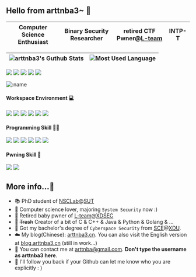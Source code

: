 ## Hello from arttnba3~ 👋

| Computer Science Enthusiast | Binary Security Researcher | retired CTF Pwner@[L-team](https://l.xdsec.org/) | INTP-T |
| ------------- | ------------- | ------------- | ------------- |

|  ![arttnba3's Guthub Stats](https://github-readme-stats-three-snowy-60.vercel.app/api?username=arttnba3&show_icons=true&hide_border=true&icon_color=1AB1C1&text_color=42BFCC&bg_color=ffffff) | ![Most Used Language](https://github-readme-stats-three-snowy-60.vercel.app/api/top-langs/?username=arttnba3&layout=compact&hide_border=true&theme=buefy&hide=javascript,html,css) |
| ------------- | ------------- |

[![](https://img.shields.io/badge/Gmail-D14836?style=for-the-badge&logo=gmail&logoColor=white)](mailto:arttnba@gmail.com) [![](https://img.shields.io/badge/GitHub-100000?style=for-the-badge&logo=github&logoColor=white
)](https://github.com/arttnba3) [![](https://img.shields.io/badge/Twitter-1DA1F2?style=for-the-badge&logo=twitter&logoColor=white)](https://twitter.com/arttnba3) [![](https://img.shields.io/badge/blog-brightgreen?style=for-the-badge&logo=redhat&logoColor=white)](https://arttnba3.cn) [![](https://img.shields.io/badge/RSS-FFA500?style=for-the-badge&logo=rss&logoColor=white)](https://arttnba3.cn/atom.xml)

![:name](https://count.getloli.com/get/@:arttnba3?theme=asoul)

#### Workspace Environment 💻

![](https://img.shields.io/badge/Windows_11-0078D6?style=for-the-badge&logo=windows&logoColor=white)  ![](https://img.shields.io/badge/Ubuntu-E95420?style=for-the-badge&logo=ubuntu&logoColor=white) ![](https://img.shields.io/badge/Intel-i7_11800H-0071C5?style=for-the-badge&logo=intel&logoColor=white) ![](https://img.shields.io/badge/NVIDIA-RTX3050-76B900?style=for-the-badge&logo=nvidia&logoColor=white) ![](https://img.shields.io/badge/VS_Code-0078D4?style=for-the-badge&logo=visual%20studio%20code&logoColor=white)  ![](https://img.shields.io/badge/狂った木曜日-F40027?style=for-the-badge&logo=kfc&logoColor=white)

#### Programming Skill 👨‍💻

![](https://img.shields.io/badge/C-00599C?style=for-the-badge&logo=c&logoColor=white) ![](https://img.shields.io/badge/C%2B%2B-00599C?style=for-the-badge&logo=c%2B%2B&logoColor=white) ![](https://img.shields.io/badge/Python-14354C?style=for-the-badge&logo=python&logoColor=white) ![](https://img.shields.io/badge/Go-00ADD8?style=for-the-badge&logo=go&logoColor=white) ![](https://img.shields.io/badge/Java-FFA500?style=for-the-badge&logo=openjdk&logoColor=white) ![](https://img.shields.io/badge/X86_Assembly-0071C5?style=for-the-badge&logo=intel&logoColor=white)

#### Pwning Skill 🥷

![](https://img.shields.io/badge/Kernel-FCC624?style=for-the-badge&logo=linux&logoColor=black) ![](https://img.shields.io/badge/QEMU-FF6600?style=for-the-badge&logo=qemu&logoColor=black)

## More info...🤔

- :books: PhD student of [NSCLab](http://nsclab.org/syssec/)@[SUT](https://www.swinburne.edu.au/)
- :older_man: Computer science lover, majoring `System Security` now :)
- :ninja:​ Retired baby pwner of [L-team](https://l.xdsec.org/)@[XDSEC](https://www.xdsec.org)
- :hammer: ~~Trash~~ Creator of a bit of C & C++ & Java & Python & Golang & ...
- :tophat: Got my bachelor's degree of `Cyberspace Security` from [SCE](https://ce.xidian.edu.cn)@[XDU](https://en.xidian.edu.cn/).
- :cloud:​ My blog(Chinese): [arttnba3.cn](https://arttnba3.cn). You can also visit the English version at [blog.arttnba3.cn](https://blog.arttnba3.cn) (still in work...)
- :e-mail: You can contact me at [arttnba@gmail.com](mailto:arttnba@gmail.com). **Don't type the username as arttnba3 here**.
- :arrows_counterclockwise: I'll follow you back if your Github can let me know who you are explicitly : ) 


<!--
**arttnba3/arttnba3** is a ✨ _special_ ✨ repository because its `README.md` (this file) appears on your GitHub profile.

Here are some ideas to get you started:

- 🔭 I’m currently working on ...
- 🌱 I’m currently learning ...
- 👯 I’m looking to collaborate on ...
- 🤔 I’m looking for help with ...
- 💬 Ask me about ...
- 📫 How to reach me: ...
- 😄 Pronouns: ...
- ⚡ Fun fact: ...
-->
